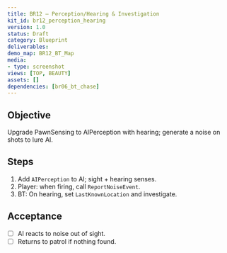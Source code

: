 ```yaml
---
title: BR12 — Perception/Hearing & Investigation
kit_id: br12_perception_hearing
version: 1.0
status: Draft
category: Blueprint
deliverables:
demo_map: BR12_BT_Map
media:
- type: screenshot
views: [TOP, BEAUTY]
assets: []
dependencies: [br06_bt_chase]
---
```



## Objective
Upgrade PawnSensing to AIPerception with hearing; generate a noise on shots to lure AI.


## Steps
1) Add `AIPerception` to AI; sight + hearing senses.
2) Player: when firing, call `ReportNoiseEvent`.
3) BT: On hearing, set `LastKnownLocation` and investigate.


## Acceptance
- [ ] AI reacts to noise out of sight.
- [ ] Returns to patrol if nothing found.